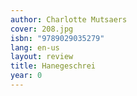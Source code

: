 ```yaml
---
author: Charlotte Mutsaers
cover: 208.jpg
isbn: "9789029035279"
lang: en-us
layout: review
title: Hanegeschrei
year: 0
---
```

